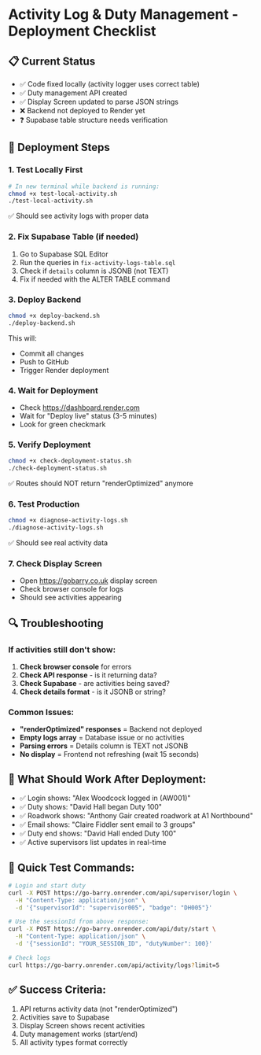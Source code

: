 # Activity Log & Duty Management - Deployment Checklist

## 📋 Current Status
- ✅ Code fixed locally (activity logger uses correct table)
- ✅ Duty management API created
- ✅ Display Screen updated to parse JSON strings
- ❌ Backend not deployed to Render yet
- ❓ Supabase table structure needs verification

## 🚀 Deployment Steps

### 1. Test Locally First
```bash
# In new terminal while backend is running:
chmod +x test-local-activity.sh
./test-local-activity.sh
```
✅ Should see activity logs with proper data

### 2. Fix Supabase Table (if needed)
1. Go to Supabase SQL Editor
2. Run the queries in `fix-activity-logs-table.sql`
3. Check if `details` column is JSONB (not TEXT)
4. Fix if needed with the ALTER TABLE command

### 3. Deploy Backend
```bash
chmod +x deploy-backend.sh
./deploy-backend.sh
```
This will:
- Commit all changes
- Push to GitHub
- Trigger Render deployment

### 4. Wait for Deployment
- Check https://dashboard.render.com
- Wait for "Deploy live" status (3-5 minutes)
- Look for green checkmark

### 5. Verify Deployment
```bash
chmod +x check-deployment-status.sh
./check-deployment-status.sh
```
✅ Routes should NOT return "renderOptimized" anymore

### 6. Test Production
```bash
chmod +x diagnose-activity-logs.sh
./diagnose-activity-logs.sh
```
✅ Should see real activity data

### 7. Check Display Screen
- Open https://gobarry.co.uk display screen
- Check browser console for logs
- Should see activities appearing

## 🔍 Troubleshooting

### If activities still don't show:
1. **Check browser console** for errors
2. **Check API response** - is it returning data?
3. **Check Supabase** - are activities being saved?
4. **Check details format** - is it JSONB or string?

### Common Issues:
- **"renderOptimized" responses** = Backend not deployed
- **Empty logs array** = Database issue or no activities
- **Parsing errors** = Details column is TEXT not JSONB
- **No display** = Frontend not refreshing (wait 15 seconds)

## 📱 What Should Work After Deployment:
- ✅ Login shows: "Alex Woodcock logged in (AW001)"
- ✅ Duty shows: "David Hall began Duty 100"
- ✅ Roadwork shows: "Anthony Gair created roadwork at A1 Northbound"
- ✅ Email shows: "Claire Fiddler sent email to 3 groups"
- ✅ Duty end shows: "David Hall ended Duty 100"
- ✅ Active supervisors list updates in real-time

## 🎯 Quick Test Commands:
```bash
# Login and start duty
curl -X POST https://go-barry.onrender.com/api/supervisor/login \
  -H "Content-Type: application/json" \
  -d '{"supervisorId": "supervisor005", "badge": "DH005"}'

# Use the sessionId from above response:
curl -X POST https://go-barry.onrender.com/api/duty/start \
  -H "Content-Type: application/json" \
  -d '{"sessionId": "YOUR_SESSION_ID", "dutyNumber": 100}'

# Check logs
curl https://go-barry.onrender.com/api/activity/logs?limit=5
```

## ✅ Success Criteria:
1. API returns activity data (not "renderOptimized")
2. Activities save to Supabase
3. Display Screen shows recent activities
4. Duty management works (start/end)
5. All activity types format correctly
